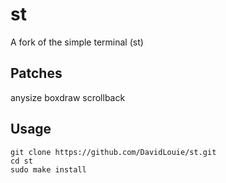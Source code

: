 # st
A fork of the simple terminal (st)

## Patches
anysize
boxdraw
scrollback

## Usage
```
git clone https://github.com/DavidLouie/st.git
cd st
sudo make install
```
